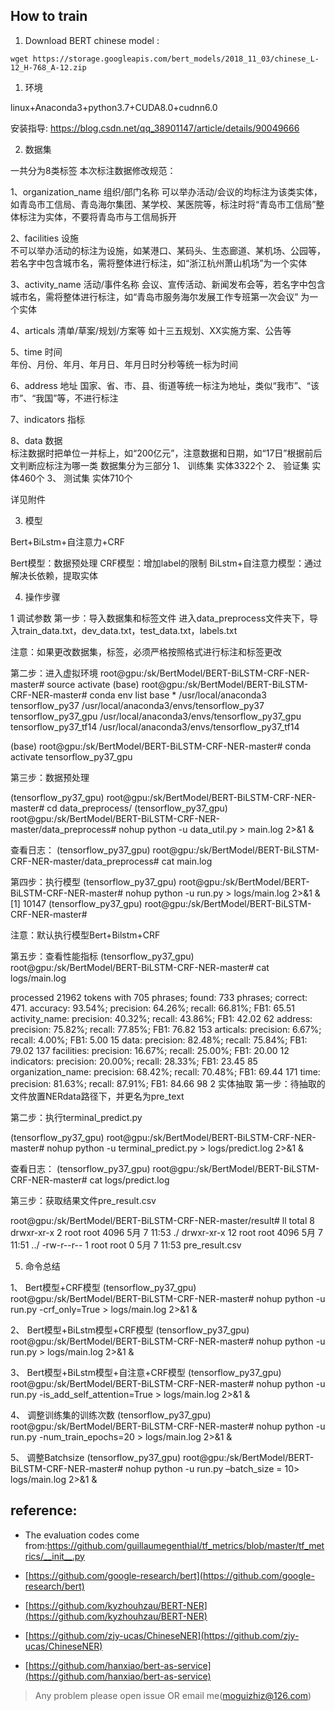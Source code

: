 ## How to train

1. Download BERT chinese model :  
 ```
 wget https://storage.googleapis.com/bert_models/2018_11_03/chinese_L-12_H-768_A-12.zip  
 ```


1.	环境

linux+Anaconda3+python3.7+CUDA8.0+cudnn6.0

安装指导: https://blog.csdn.net/qq_38901147/article/details/90049666

2.	数据集

一共分为8类标签
本次标注数据修改规范：

1、organization_name   组织/部门名称 
可以举办活动/会议的均标注为该类实体，如青岛市工信局、青岛海尔集团、某学校、某医院等，标注时将“青岛市工信局”整体标注为实体，不要将青岛市与工信局拆开

2、facilities 设施     
不可以举办活动的标注为设施，如某港口、某码头、生态廊道、某机场、公园等，若名字中包含城市名，需将整体进行标注，如“浙江杭州萧山机场”为一个实体

3、activity_name     活动/事件名称 
会议、宣传活动、新闻发布会等，若名字中包含城市名，需将整体进行标注，如“青岛市服务海尔发展工作专班第一次会议” 为一个实体

4、articals   清单/草案/规划/方案等
如十三五规划、XX实施方案、公告等

5、time 时间     
年份、月份、年月、年月日、年月日时分秒等统一标为时间

6、address  地址
国家、省、市、县、街道等统一标注为地址，类似“我市”、“该市”、“我国”等，不进行标注

7、indicators     指标     

8、data 数据     
标注数据时把单位一并标上，如“200亿元”，注意数据和日期，如“17日”根据前后文判断应标注为哪一类
数据集分为三部分
1、	训练集 实体3322个
2、	验证集 实体460个
3、	测试集 实体710个

详见附件

3.	模型

Bert+BiLstm+自注意力+CRF

Bert模型：数据预处理
CRF模型：增加label的限制
BiLstm+自注意力模型：通过解决长依赖，提取实体

4.	操作步骤

1	调试参数
第一步：导入数据集和标签文件
进入data_preprocess文件夹下，导入train_data.txt，dev_data.txt，test_data.txt，labels.txt

注意：如果更改数据集，标签，必须严格按照格式进行标注和标签更改

第二步：进入虚拟环境
root@gpu:/sk/BertModel/BERT-BiLSTM-CRF-NER-master# source activate
(base) root@gpu:/sk/BertModel/BERT-BiLSTM-CRF-NER-master# conda env list
base                  *  /usr/local/anaconda3
tensorflow_py37          /usr/local/anaconda3/envs/tensorflow_py37
tensorflow_py37_gpu      /usr/local/anaconda3/envs/tensorflow_py37_gpu
tensorflow_py37_tf14     /usr/local/anaconda3/envs/tensorflow_py37_tf14

(base) root@gpu:/sk/BertModel/BERT-BiLSTM-CRF-NER-master# conda activate tensorflow_py37_gpu

第三步：数据预处理

(tensorflow_py37_gpu) root@gpu:/sk/BertModel/BERT-BiLSTM-CRF-NER-master# cd data_preprocess/
(tensorflow_py37_gpu) root@gpu:/sk/BertModel/BERT-BiLSTM-CRF-NER-master/data_preprocess# nohup python -u data_util.py > main.log 2>&1 &

查看日志：
(tensorflow_py37_gpu) root@gpu:/sk/BertModel/BERT-BiLSTM-CRF-NER-master/data_preprocess# cat main.log

第四步：执行模型
(tensorflow_py37_gpu) root@gpu:/sk/BertModel/BERT-BiLSTM-CRF-NER-master# nohup python -u run.py > logs/main.log 2>&1 &
[1] 10147
(tensorflow_py37_gpu) root@gpu:/sk/BertModel/BERT-BiLSTM-CRF-NER-master#

注意：默认执行模型Bert+Bilstm+CRF

第五步：查看性能指标
(tensorflow_py37_gpu) root@gpu:/sk/BertModel/BERT-BiLSTM-CRF-NER-master# cat logs/main.log

processed 21962 tokens with 705 phrases; found: 733 phrases; correct: 471.
accuracy:  93.54%; precision:  64.26%; recall:  66.81%; FB1:  65.51
     activity_name: precision:  40.32%; recall:  43.86%; FB1:  42.02  62
          address: precision:  75.82%; recall:  77.85%; FB1:  76.82  153
         articals: precision:   6.67%; recall:   4.00%; FB1:   5.00  15
             data: precision:  82.48%; recall:  75.84%; FB1:  79.02  137
       facilities: precision:  16.67%; recall:  25.00%; FB1:  20.00  12
       indicators: precision:  20.00%; recall:  28.33%; FB1:  23.45  85
organization_name: precision:  68.42%; recall:  70.48%; FB1:  69.44  171
             time: precision:  81.63%; recall:  87.91%; FB1:  84.66  98
2	实体抽取
第一步：待抽取的文件放置NERdata路径下，并更名为pre_text

第二步：执行terminal_predict.py

(tensorflow_py37_gpu) root@gpu:/sk/BertModel/BERT-BiLSTM-CRF-NER-master# nohup python -u terminal_predict.py > logs/predict.log 2>&1 &

查看日志：
(tensorflow_py37_gpu) root@gpu:/sk/BertModel/BERT-BiLSTM-CRF-NER-master# cat logs/predict.log

第三步：获取结果文件pre_result.csv

root@gpu:/sk/BertModel/BERT-BiLSTM-CRF-NER-master/result# ll
total 8
drwxr-xr-x  2 root root 4096 5月   7 11:53 ./
drwxr-xr-x 12 root root 4096 5月   7 11:51 ../
-rw-r--r--  1 root root    0 5月   7 11:53 pre_result.csv

5.	命令总结

1、	Bert模型+CRF模型
(tensorflow_py37_gpu) root@gpu:/sk/BertModel/BERT-BiLSTM-CRF-NER-master# nohup python -u run.py -crf_only=True > logs/main.log 2>&1 &

2、	Bert模型+BiLstm模型+CRF模型
(tensorflow_py37_gpu) root@gpu:/sk/BertModel/BERT-BiLSTM-CRF-NER-master# nohup python -u run.py > logs/main.log 2>&1 &

3、	Bert模型+BiLstm模型+自注意+CRF模型
(tensorflow_py37_gpu) root@gpu:/sk/BertModel/BERT-BiLSTM-CRF-NER-master# nohup python -u run.py -is_add_self_attention=True > logs/main.log 2>&1 &

4、	调整训练集的训练次数
(tensorflow_py37_gpu) root@gpu:/sk/BertModel/BERT-BiLSTM-CRF-NER-master# nohup python -u run.py -num_train_epochs=20 > logs/main.log 2>&1 &

5、	调整Batchsize
(tensorflow_py37_gpu) root@gpu:/sk/BertModel/BERT-BiLSTM-CRF-NER-master# nohup python -u run.py –batch_size = 10> logs/main.log 2>&1 &



## reference: 
+ The evaluation codes come from:https://github.com/guillaumegenthial/tf_metrics/blob/master/tf_metrics/__init__.py

+ [https://github.com/google-research/bert](https://github.com/google-research/bert)
      
+ [https://github.com/kyzhouhzau/BERT-NER](https://github.com/kyzhouhzau/BERT-NER)

+ [https://github.com/zjy-ucas/ChineseNER](https://github.com/zjy-ucas/ChineseNER)

+ [https://github.com/hanxiao/bert-as-service](https://github.com/hanxiao/bert-as-service)
> Any problem please open issue OR email me(moguizhiz@126.com)
